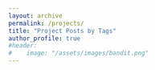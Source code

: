 ```yaml
---
layout: archive
permalink: /projects/
title: "Project Posts by Tags"
author_profile: true
#header:
#    image: "/assets/images/bandit.png"
---
```

